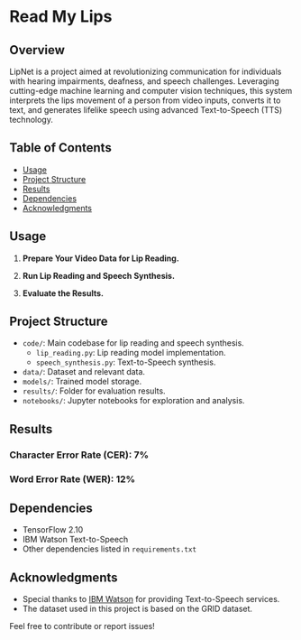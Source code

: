 # Read My Lips

## Overview

LipNet is a project aimed at revolutionizing communication for individuals with hearing impairments, deafness, and speech challenges. Leveraging cutting-edge machine learning and computer vision techniques, this system interprets the lips movement of a person from video inputs, converts it to text, and generates lifelike speech using advanced Text-to-Speech (TTS) technology.

## Table of Contents

- [Usage](#usage)
- [Project Structure](#project-structure)
- [Results](#results)
- [Dependencies](#dependencies)
- [Acknowledgments](#acknowledgments)

## Usage

1. **Prepare Your Video Data  for Lip Reading.**

2. **Run Lip Reading and Speech Synthesis.**

3. **Evaluate the Results.**

## Project Structure

- `code/`: Main codebase for lip reading and speech synthesis.
  - `lip_reading.py`: Lip reading model implementation.
  - `speech_synthesis.py`: Text-to-Speech synthesis.
- `data/`: Dataset and relevant data.
- `models/`: Trained model storage.
- `results/`: Folder for evaluation results.
- `notebooks/`: Jupyter notebooks for exploration and analysis.

## Results

### Character Error Rate (CER): 7%
### Word Error Rate (WER): 12%

## Dependencies

- TensorFlow 2.10
- IBM Watson Text-to-Speech
- Other dependencies listed in `requirements.txt`

## Acknowledgments

- Special thanks to [IBM Watson](https://www.ibm.com/watson) for providing Text-to-Speech services.
- The dataset used in this project is based on the GRID dataset.

Feel free to contribute or report issues!
